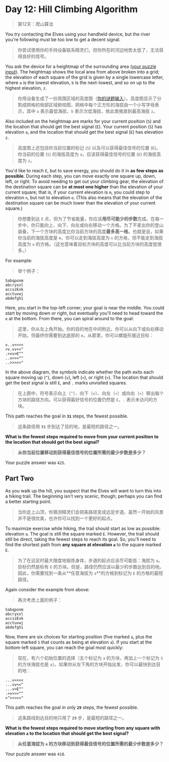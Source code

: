# Day 12: Hill Climbing Algorithm

> 第12天：爬山算法

You try contacting the Elves using your handheld device, but the river you're following must be too low to get a decent signal.

> 你尝试使用你的手持设备联系精灵们，但你所在的河边地势太低了，无法获得良好的信号。

You ask the device for a heightmap of the surrounding area ([your puzzle input](day12.txt)). The heightmap shows the local area from above broken into a grid; the elevation of each square of the grid is given by a single lowercase letter, where `a` is the lowest elevation, `b` is the next-lowest, and so on up to the highest elevation, `z`.

> 你用设备生成了一份周围区域的高度图（[你的谜题输入](day12.txt)）。高度图显示了分割成网格的局部区域俯视图，网格中每个正方形的海拔由一个小写字母表示，其中 `a` 表示最低海拔，`b` 表示次低海拔，依此类推直到最高海拔 `z`。

Also included on the heightmap are marks for your current position (`S`) and the location that should get the best signal (`E`). Your current position (`S`) has elevation `a`, and the location that should get the best signal (`E`) has elevation `z`.

> 高度图上还包括你当前位置的标记 (`S`) 以及可以获得最佳信号的位置 (`E`)。你当前的位置 (`S`) 的海拔高度为 `a`，应该获得最佳信号的位置 (`E`) 的海拔高度为 `z`。

You'd like to reach `E`, but to save energy, you should do it in **as few steps as possible**. During each step, you can move exactly one square up, down, left, or right. To avoid needing to get out your climbing gear, the elevation of the destination square can be **at most one higher** than the elevation of your current square; that is, if your current elevation is `m`, you could step to elevation `n`, but not to elevation `o`. (This also means that the elevation of the destination square can be much lower than the elevation of your current square.)

> 你想要到达 `E` 点，但为了节省能量，你应该**用尽可能少的步数**完成。在每一步中，你只能向上、向下、向左或向右移动一个方格。为了不拿出你的登山装备，下一个方块的高度比你当前方块的高度**最多高一格**。也就是说，如果你当前的海拔高度是 `m`，你可以走到海拔高度为 `n` 的方格，但不能走到海拔高度为 `o` 的方格。（这也意味着目标方块的高度可以比当前方块的高度低很多。）

For example:

> 举个例子：

```
Sabqponm
abcryxxl
accszExk
acctuvwj
abdefghi
```

Here, you start in the top-left corner; your goal is near the middle. You could start by moving down or right, but eventually you'll need to head toward the `e` at the bottom. From there, you can spiral around to the goal:

> 这里，你从左上角开始。你的目的地在中间附近。你可以从向下或向右移动开始，但最终你需要到达底部的 `e`。从那里，你可以螺旋形接近目标：

```
v..v<<<<
>v.vv<<^
.>vv>E^^
..v>>>^^
..>>>>>^
```

In the above diagram, the symbols indicate whether the path exits each square moving up (`^`), down (`v`), left (`<`), or right (`>`). The location that should get the best signal is still `E`, and `.` marks unvisited squares.

> 在上图中，符号表示向上（`^`）、向下（`v`）、向左（`<`）或向右（`>`）移出每个方块的路径方向。可以获得最好信号的位置仍然是 `E`，`.` 表示未访问的方块。

This path reaches the goal in **`31`** steps, the fewest possible.

> 这条路径用 **`31`** 步到达了目的地，是最短的路径之一。

**What is the fewest steps required to move from your current position to the location that should get the best signal?**

> **从你当前位置移动到获得最佳信号的位置所需的最少步数是多少？**

Your puzzle answer was `425`.

## Part Two

As you walk up the hill, you suspect that the Elves will want to turn this into a hiking trail. The beginning isn't very scenic, though; perhaps you can find a better starting point.

> 当你走上山顶，你猜测精灵们会把条路径变成远足步道。虽然一开始的风景并不是很优美，也许你可以找到一个更好的起点。

To maximize exercise while hiking, the trail should start as low as possible: elevation `a`. The goal is still the square marked `E`. However, the trail should still be direct, taking the fewest steps to reach its goal. So, you'll need to find the shortest path from **any square at elevation `a`** to the square marked `E`.

> 为了在远足时最大限度地锻炼身体，步道的起点应该尽可能低：海拔为 `a`。目标仍然是标有 `E` 的方块。但是，路径仍然应该以最少的步数达到目的地。因此，你需要找到一条从**任意海拔为 `a`**的方格到标记为 `E` 的方格的最短路径。

Again consider the example from above:

> 再次考虑上面的例子：

```
Sabqponm
abcryxxl
accszExk
acctuvwj
abdefghi
```

Now, there are six choices for starting position (five marked `a`, plus the square marked `S` that counts as being at elevation `a`). If you start at the bottom-left square, you can reach the goal most quickly:

> 现在，有六个初始位置的选择（五个标记为 `a` 的方块，再加上一个标记为 `S` 的方块海拔也是 `a`）。如果你从左下角的方块开始出发，你可以最快到达目的地：

```
...v<<<<
...vv<<^
...v>E^^
.>v>>>^^
>^>>>>>^
```

This path reaches the goal in only **`29`** steps, the fewest possible.

> 这条路线到达目的地只用了 **`29`** 步，是最短的路径之一。

**What is the fewest steps required to move starting from any square with elevation `a` to the location that should get the best signal?**

> **从任意海拔为 `a` 的方块移动到获得最佳信号的位置所需的最少步数是多少？**

Your puzzle answer was `418`.

